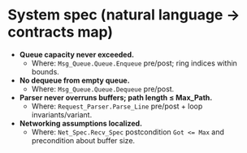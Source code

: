 # System spec (natural language → contracts map)

- **Queue capacity never exceeded.**
  - Where: `Msg_Queue.Queue.Enqueue` pre/post; ring indices within bounds.
- **No dequeue from empty queue.**
  - Where: `Msg_Queue.Queue.Dequeue` pre/post.
- **Parser never overruns buffers; path length ≤ Max_Path.**
  - Where: `Request_Parser.Parse_Line` pre/post + loop invariants/variant.
- **Networking assumptions localized.**
  - Where: `Net_Spec.Recv_Spec` postcondition `Got <= Max` and precondition about buffer size.
